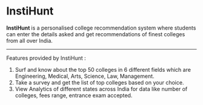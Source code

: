 # InstiHunt

<strong> InstiHunt </strong> is a personalised college recommendation system where students can enter the details asked and get recommendations of finest colleges from all over India.
<hr>
Features provided by InstiHunt : 
<ol>
  <li>Surf and know about the top 50 colleges in 6 different fields which are Engineering, Medical, Arts, Science, Law, Management.
  <li>Take a survey and get the list of top colleges based on your choice.
  <li>View Analytics of different states across India for data like number of colleges, fees range, entrance exam accepted.
</ol>

